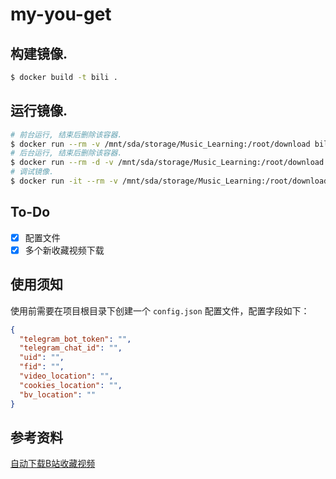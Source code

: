 # my-you-get

## 构建镜像.
```bash
$ docker build -t bili .
```

## 运行镜像.
```bash
# 前台运行, 结束后删除该容器.
$ docker run --rm -v /mnt/sda/storage/Music_Learning:/root/download bili
# 后台运行, 结束后删除该容器.
$ docker run --rm -d -v /mnt/sda/storage/Music_Learning:/root/download bili
# 调试镜像.
$ docker run -it --rm -v /mnt/sda/storage/Music_Learning:/root/download bili /bin/bash
```
## To-Do
- [x] 配置文件
- [x] 多个新收藏视频下载

## 使用须知
使用前需要在项目根目录下创建一个 `config.json` 配置文件，配置字段如下：
```json
{
  "telegram_bot_token": "",
  "telegram_chat_id": "",
  "uid": "",
  "fid": "",
  "video_location": "",
  "cookies_location": "",
  "bv_location": ""
}
```

## 参考资料
[自动下载B站收藏视频](https://blog.left.pink/archives/3073)
